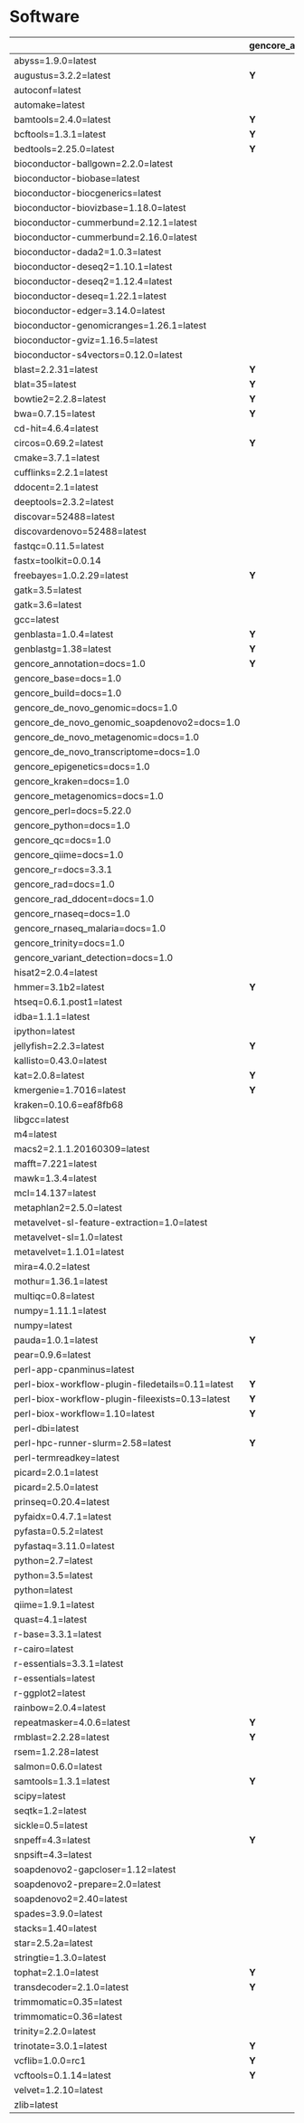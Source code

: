 # Software

| | gencore_annotation | gencore_base | gencore_build | gencore_de_novo_genomic | gencore_de_novo_genomic_soapdenovo2 | gencore_de_novo_metagenomic | gencore_de_novo_transcriptome | gencore_epigenetics | gencore_evonet | gencore_kraken | gencore_metagenomics | gencore_perl | gencore_python | gencore_qc | gencore_qiime | gencore_r | gencore_rad | gencore_rad_ddocent | gencore_rnaseq | gencore_rnaseq_malaria | gencore_test | gencore_trinity | gencore_variant_detection |
| --- | --- | --- | --- | --- | --- | --- | --- | --- | --- | --- | --- | --- | --- | --- | --- | --- | --- | --- | --- | --- | --- | --- | ---  |
| abyss=1.9.0=latest | | | | **Y** | | | | | | | | | | | | | | | | | | | |
| augustus=3.2.2=latest | **Y** | | | **Y** | | **Y** | **Y** | | | | **Y** | | | | | | | | | | | | |
| autoconf=latest | | | **Y** | | | | | | | | | | | | | | | | | | | | |
| automake=latest | | | **Y** | | | | | | | | | | | | | | | | | | | | |
| bamtools=2.4.0=latest | **Y** | | | **Y** | | **Y** | **Y** | **Y** | | | **Y** | | | | | | **Y** | | **Y** | **Y** | | | **Y** |
| bcftools=1.3.1=latest | **Y** | | | **Y** | | **Y** | **Y** | **Y** | | | **Y** | | | | | | **Y** | | **Y** | **Y** | | | **Y** |
| bedtools=2.25.0=latest | **Y** | | | **Y** | | **Y** | **Y** | **Y** | | | **Y** | | | | | | **Y** | | **Y** | **Y** | | | **Y** |
| bioconductor-ballgown=2.2.0=latest | | | | | | | | | | | | | | | | | | | **Y** | | | | |
| bioconductor-biobase=latest | | | | | | | | | | | | | | | | **Y** | | | | | | | **Y** |
| bioconductor-biocgenerics=latest | | **Y** | | | | | | | | | | | | | | | | | | | | | |
| bioconductor-biovizbase=1.18.0=latest | | | | | | | | | | | | | | | | | | | **Y** | | | | |
| bioconductor-cummerbund=2.12.1=latest | | | | | | | | | | | | | | | | | | | | **Y** | | | |
| bioconductor-cummerbund=2.16.0=latest | | | | | | | | | | | | | | | | | | | **Y** | | | | |
| bioconductor-dada2=1.0.3=latest | | | | | | | | | | | **Y** | | | | | | | | | | | | |
| bioconductor-deseq2=1.10.1=latest | | | | | | | **Y** | | | | | | | | | | | | | **Y** | | | |
| bioconductor-deseq2=1.12.4=latest | | | | | | | | | | | | | | | | | | | **Y** | | | | |
| bioconductor-deseq=1.22.1=latest | | | | | | | **Y** | | | | | | | | | | | | | **Y** | | | |
| bioconductor-edger=3.14.0=latest | | | | | | | **Y** | | | | | | | | | | | | **Y** | **Y** | | | |
| bioconductor-genomicranges=1.26.1=latest | | | | | | | | | | | | | | | | | | | **Y** | | | | |
| bioconductor-gviz=1.16.5=latest | | | | | | | | | | | | | | | | | | | **Y** | | | | |
| bioconductor-s4vectors=0.12.0=latest | | | | | | | | | | | | | | | | | | | **Y** | | | | |
| blast=2.2.31=latest | **Y** | | | **Y** | | **Y** | **Y** | | | | **Y** | | | | | | **Y** | | | | | | **Y** |
| blat=35=latest | **Y** | | | **Y** | | **Y** | **Y** | | | | **Y** | | | | | | **Y** | | **Y** | **Y** | | | **Y** |
| bowtie2=2.2.8=latest | **Y** | | | **Y** | | **Y** | **Y** | **Y** | | | **Y** | | | | | | **Y** | | **Y** | **Y** | | | **Y** |
| bwa=0.7.15=latest | **Y** | | | **Y** | | **Y** | **Y** | **Y** | | | **Y** | | | | | | | | | | | | **Y** |
| cd-hit=4.6.4=latest | | | | | | | | | | | **Y** | | | | | | **Y** | | | | | | |
| circos=0.69.2=latest | **Y** | | | **Y** | | **Y** | **Y** | | | | | | | | | | | | | | | | **Y** |
| cmake=3.7.1=latest | | | **Y** | | | | | | | | | | | | | | | | | | | | |
| cufflinks=2.2.1=latest | | | | | | | **Y** | | | | | | | | | | | | **Y** | **Y** | | | **Y** |
| ddocent=2.1=latest | | | | | | | | | | | | | | | | | | **Y** | | | | | |
| deeptools=2.3.2=latest | | | | | | | | | | | | | | **Y** | | | | | | | | | |
| discovar=52488=latest | | | | **Y** | | | | | | | | | | | | | | | | | | | **Y** |
| discovardenovo=52488=latest | | | | **Y** | | | | | | | | | | | | | | | | | | | **Y** |
| fastqc=0.11.5=latest | | | | | | | | | | | | | | **Y** | | | | | **Y** | | | | |
| fastx=toolkit=0.0.14 | | | | | | | | | | | | | | **Y** | | | | | | | | | |
| freebayes=1.0.2.29=latest | **Y** | | | **Y** | | | | | | | | | | | | | **Y** | | | | | | **Y** |
| gatk=3.5=latest | | | | | | | | | | | | | | | | | | | | **Y** | | | **Y** |
| gatk=3.6=latest | | | | **Y** | | | | | | | | | | | | | | | **Y** | | | | |
| gcc=latest | | | **Y** | | | | | | | | | | | | | | | | | | | | |
| genblasta=1.0.4=latest | **Y** | | | **Y** | | | | | | | | | | | | | | | | | | | |
| genblastg=1.38=latest | **Y** | | | **Y** | | | | | | | | | | | | | | | | | | | |
| gencore_annotation=docs=1.0 | **Y** | | | | | | | | | | | | | | | | | | | | | | |
| gencore_base=docs=1.0 | | **Y** | | | | | | | | | | | | | | | | | | | **Y** | | |
| gencore_build=docs=1.0 | | | **Y** | | | | | | | | | | | | | | | | | | | | |
| gencore_de_novo_genomic=docs=1.0 | | | | **Y** | | | | | | | | | | | | | | | | | | | |
| gencore_de_novo_genomic_soapdenovo2=docs=1.0 | | | | | **Y** | | | | | | | | | | | | | | | | | | |
| gencore_de_novo_metagenomic=docs=1.0 | | | | | | **Y** | | | | | | | | | | | | | | | | | |
| gencore_de_novo_transcriptome=docs=1.0 | | | | | | | **Y** | | | | | | | | | | | | | | | | |
| gencore_epigenetics=docs=1.0 | | | | | | | | **Y** | | | | | | | | | | | | | | | |
| gencore_kraken=docs=1.0 | | | | | | | | | | **Y** | | | | | | | | | | | | | |
| gencore_metagenomics=docs=1.0 | | | | | | | | | | | **Y** | | | | | | | | | | | | |
| gencore_perl=docs=5.22.0 | | | | | | | | | | | | **Y** | | | | | | | | | | | |
| gencore_python=docs=1.0 | | | | | | | | | | | | | **Y** | | | | | | | | | | |
| gencore_qc=docs=1.0 | | | | | | | | | | | | | | **Y** | | | | | | | | | |
| gencore_qiime=docs=1.0 | | | | | | | | | | | | | | | **Y** | | | | | | | | |
| gencore_r=docs=3.3.1 | | | | | | | | | | | | | | | | **Y** | | | | | | | |
| gencore_rad=docs=1.0 | | | | | | | | | | | | | | | | | **Y** | | | | | | |
| gencore_rad_ddocent=docs=1.0 | | | | | | | | | | | | | | | | | | **Y** | | | | | |
| gencore_rnaseq=docs=1.0 | | | | | | | | | | | | | | | | | | | **Y** | | | | |
| gencore_rnaseq_malaria=docs=1.0 | | | | | | | | | | | | | | | | | | | | **Y** | | | |
| gencore_trinity=docs=1.0 | | | | | | | | | | | | | | | | | | | | | | **Y** | |
| gencore_variant_detection=docs=1.0 | | | | | | | | | | | | | | | | | | | | | | | **Y** |
| hisat2=2.0.4=latest | | | | | | | | | | | | | | | | | | | **Y** | | | | |
| hmmer=3.1b2=latest | **Y** | | | **Y** | | **Y** | **Y** | | | | **Y** | | | | | | | | | | | | |
| htseq=0.6.1.post1=latest | | | | | | | **Y** | | | | | | | | | | | | **Y** | **Y** | | | |
| idba=1.1.1=latest | | | | **Y** | | | | | | | | | | | | | | | | | | | |
| ipython=latest | | | | | | | | | | | | | **Y** | | | | | | | | | | |
| jellyfish=2.2.3=latest | **Y** | | | **Y** | | | | | | | | | | | | | | | | | | | |
| kallisto=0.43.0=latest | | | | | | | | | | | | | | | | | | | **Y** | **Y** | | | |
| kat=2.0.8=latest | **Y** | | | | | | | | | | | | | | | | | | | | | | |
| kmergenie=1.7016=latest | **Y** | | | **Y** | | | | | | | | | | | | | | | | | | | |
| kraken=0.10.6=eaf8fb68 | | | | | | | | | | **Y** | | | | | | | | | | | | | |
| libgcc=latest | | | **Y** | | | | | | | | | | | | | | | | | | | | |
| m4=latest | | | **Y** | | | | | | | | | | | | | | | | | | | | |
| macs2=2.1.1.20160309=latest | | | | | | | | **Y** | | | | | | | | | | | | | | | |
| mafft=7.221=latest | | | | | | | | | **Y** | | | | | | | | | | | | | | |
| mawk=1.3.4=latest | | | | | | **Y** | | | | | **Y** | | | | | | | | | | | | |
| mcl=14.137=latest | | | | | | | | | **Y** | | | | | | | | | | | | | | |
| metaphlan2=2.5.0=latest | | | | | | **Y** | | | | | | | | | | | | | | | | | |
| metavelvet-sl-feature-extraction=1.0=latest | | | | | | **Y** | | | | | | | | | | | | | | | | | |
| metavelvet-sl=1.0=latest | | | | | | **Y** | | | | | | | | | | | | | | | | | |
| metavelvet=1.1.01=latest | | | | | | **Y** | | | | | | | | | | | | | | | | | |
| mira=4.0.2=latest | | | | **Y** | | | | | | | | | | | | | | | | | | | |
| mothur=1.36.1=latest | | | | | | **Y** | | | | | **Y** | | | | | | | | | | | | |
| multiqc=0.8=latest | | | | | | | | | | | | | | **Y** | | | | | | | | | |
| numpy=1.11.1=latest | | | | | | | | **Y** | | | | | | | | | | | | | | | |
| numpy=latest | | | | | | | | | | | | | **Y** | | | | | | | | | | |
| pauda=1.0.1=latest | **Y** | | | | | | | | | | | | | | | | | | | | | | |
| pear=0.9.6=latest | | | | **Y** | | **Y** | **Y** | | | | **Y** | | | | | | | | | | | | **Y** |
| perl-app-cpanminus=latest | | **Y** | **Y** | | | | | | | | | **Y** | | | | | | | | | | | |
| perl-biox-workflow-plugin-filedetails=0.11=latest | **Y** | **Y** | **Y** | **Y** | **Y** | **Y** | **Y** | **Y** | **Y** | | | | | **Y** | | | **Y** | **Y** | **Y** | **Y** | | **Y** | **Y** |
| perl-biox-workflow-plugin-fileexists=0.13=latest | **Y** | **Y** | **Y** | **Y** | **Y** | **Y** | **Y** | **Y** | **Y** | | **Y** | | | **Y** | **Y** | | **Y** | **Y** | **Y** | **Y** | | **Y** | **Y** |
| perl-biox-workflow=1.10=latest | **Y** | **Y** | **Y** | **Y** | **Y** | **Y** | **Y** | **Y** | **Y** | | **Y** | | | **Y** | **Y** | | **Y** | **Y** | **Y** | **Y** | | **Y** | **Y** |
| perl-dbi=latest | | | | | | | | | | | | **Y** | | | | | | | | | | | |
| perl-hpc-runner-slurm=2.58=latest | **Y** | **Y** | **Y** | **Y** | **Y** | **Y** | **Y** | **Y** | **Y** | | **Y** | | | **Y** | **Y** | | **Y** | **Y** | **Y** | **Y** | | **Y** | **Y** |
| perl-termreadkey=latest | | | | | | | | | | | | **Y** | | | | | | | | | | | |
| picard=2.0.1=latest | | | | | | | | | | | | | | | | | | | | **Y** | | | |
| picard=2.5.0=latest | | | | **Y** | | **Y** | **Y** | | | | | | | | | | | | **Y** | | | | **Y** |
| prinseq=0.20.4=latest | | | | **Y** | | **Y** | **Y** | | | | | | | | | | | | **Y** | **Y** | | | **Y** |
| pyfaidx=0.4.7.1=latest | | | | | | | | | | | | | | **Y** | | | | | | | | | |
| pyfasta=0.5.2=latest | | | | | | | | | | | | | | **Y** | | | | | | | | | |
| pyfastaq=3.11.0=latest | | | | | | | | | | | | | | **Y** | | | | | | | | | |
| python=2.7=latest | | | | | | | | **Y** | | | | | | | | | | | | | | | |
| python=3.5=latest | | | | | | | | | | | | | | **Y** | | | | | | | | | |
| python=latest | | | | | | | | | | | | | **Y** | | | | | | | | | | |
| qiime=1.9.1=latest | | | | | | | | | | | | | | | **Y** | | | | | | | | |
| quast=4.1=latest | | | | **Y** | | | **Y** | | | | | | | | | | | | | | | | |
| r-base=3.3.1=latest | | **Y** | | | | | | | | | | | | | | **Y** | | | **Y** | **Y** | | | **Y** |
| r-cairo=latest | | | | | | | | | | | | | | | | | | | **Y** | | | | |
| r-essentials=3.3.1=latest | | | | | | | | | | | | | | | | **Y** | | | | **Y** | | | **Y** |
| r-essentials=latest | | | | | | | | | | | | | | | | | | | **Y** | | | | |
| r-ggplot2=latest | | **Y** | | | | | | | | | | | | | | | | | | | | | |
| rainbow=2.0.4=latest | | | | | | | | | | | | | | | | | **Y** | | | | | | |
| repeatmasker=4.0.6=latest | **Y** | | | | | | | | | | | | | | | | | | | | | | |
| rmblast=2.2.28=latest | **Y** | | | | | | | | | | | | | | | | | | | | | | |
| rsem=1.2.28=latest | | | | | | | **Y** | | | | | | | | | | | | | | | **Y** | |
| salmon=0.6.0=latest | | | | | | | **Y** | | | | | | | | | | | | | | | | |
| samtools=1.3.1=latest | **Y** | | | **Y** | | **Y** | **Y** | **Y** | | | **Y** | | | | | | **Y** | | **Y** | **Y** | | | **Y** |
| scipy=latest | | | | | | | | | | | | | **Y** | | | | | | | | | | |
| seqtk=1.2=latest | | | | **Y** | | **Y** | **Y** | | | | **Y** | | | | | | **Y** | | **Y** | **Y** | | | **Y** |
| sickle=0.5=latest | | | | **Y** | | | **Y** | | | | | | | | | | | | | | | | |
| snpeff=4.3=latest | **Y** | | | | | | | | | | | | | | | | | | | | | | **Y** |
| snpsift=4.3=latest | | | | | | | | | | | | | | | | | | | | | | | **Y** |
| soapdenovo2-gapcloser=1.12=latest | | | | | **Y** | | | | | | | | | | | | | | | | | | |
| soapdenovo2-prepare=2.0=latest | | | | | **Y** | | | | | | | | | | | | | | | | | | |
| soapdenovo2=2.40=latest | | | | | **Y** | | | | | | | | | | | | | | | | | | |
| spades=3.9.0=latest | | | | **Y** | | | | | | | | | | | | | | | | | | | |
| stacks=1.40=latest | | | | | | | | | | | | | | | | | **Y** | | | | | | |
| star=2.5.2a=latest | | | | | | | **Y** | | | | | | | | | | | | **Y** | **Y** | | | **Y** |
| stringtie=1.3.0=latest | | | | | | | | | | | | | | | | | | | **Y** | | | | |
| tophat=2.1.0=latest | **Y** | | | | | | **Y** | | | | | | | | | | | | **Y** | **Y** | | | **Y** |
| transdecoder=2.1.0=latest | **Y** | | | | | | | | | | | | | | | | | | | | | **Y** | |
| trimmomatic=0.35=latest | | | | | | | | | | | | | | | | | | | | **Y** | | | |
| trimmomatic=0.36=latest | | | | **Y** | | **Y** | **Y** | | | | | | | **Y** | | | | | **Y** | | | | |
| trinity=2.2.0=latest | | | | | | | | | | | | | | | | | | | | | | **Y** | |
| trinotate=3.0.1=latest | **Y** | | | | | | | | | | | | | | | | | | | | | **Y** | |
| vcflib=1.0.0=rc1 | **Y** | | | **Y** | | **Y** | **Y** | **Y** | | | **Y** | | | | | | **Y** | | **Y** | **Y** | | | **Y** |
| vcftools=0.1.14=latest | **Y** | | | **Y** | | **Y** | **Y** | **Y** | | | **Y** | | | | | | **Y** | | **Y** | **Y** | | | **Y** |
| velvet=1.2.10=latest | | | | **Y** | | | | | | | | | | | | | | | | | | | |
| zlib=latest | | | **Y** | | | | | | | | | | | | | | | | | | | | |

